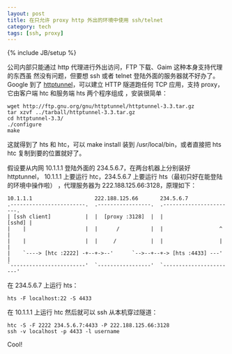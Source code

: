 ```yaml
---
layout: post
title: 在只允许 proxy http 外出的环境中使用 ssh/telnet
category: tech
tags: [ssh, proxy]
---
```

{% include JB/setup %}

公司内部只能通过 http 代理进行外出访问，FTP 下载、Gaim 这种本身支持代理的东西虽
然没有问题，但要想 ssh 或者 telnet 登陆外面的服务器就不好办了。Google 到了
<a href="http://directory.fsf.org/GNU/httptunnel.html">httptunnel</a>，可以建立
HTTP 隧道跑任何 TCP 应用，支持 proxy，它由客户端 htc 和服务端 hts 两个程序组成
，安装很简单：

    wget http://ftp.gnu.org/gnu/httptunnel/httptunnel-3.3.tar.gz
    tar xzvf ../tarball/httptunnel-3.3.tar.gz
    cd httptunnel-3.3/
    ./configure
    make

这就得到了 hts 和 htc，可以 make install 装到 /usr/local/bin，或者直接把 hts
htc 复制到要的位置就好了。

假设要从内网 10.1.1.1 登陆外面的 234.5.6.7，在两台机器上分别装好 httptunnel，
10.1.1.1 上要运行 htc，234.5.6.7 上要运行 hts（最初只好在能登陆的环境中操作啦）
，代理服务器为 222.188.125.66:3128，原理如下：

    10.1.1.1                    222.188.125.66       234.5.6.7
    .------------------------.  .-----------------.  .-----------------------.
    | [ssh client]           |  |  [proxy :3128]  |  |                [sshd] |
    |    |                   |  |      /          |  |                  ^    |
    |    |                   |  |     /           |  |                  |    |
    |    `----> [htc :2222] -+--+->--'      `-->--+--+-> [hts :4433] ---'    |
    `------------------------'  `-----------------'  `-----------------------'

在 234.5.6.7 上运行 hts：

    hts -F localhost:22 -S 4433

在 10.1.1.1 上运行 htc 然后就可以 ssh 从本机穿过隧道：

    htc -S -F 2222 234.5.6.7:4433 -P 222.188.125.66:3128
    ssh -v localhost -p 4433 -l username

Cool!
